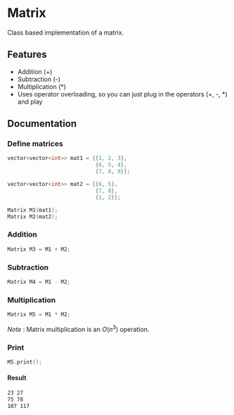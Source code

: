 
# Matrix

Class based implementation of a matrix.


## Features

- Addition (+)
- Subtraction (-)
- Multiplication (*)
- Uses operator overloading, so you can just plug in the operators (+, -, *) and play


## Documentation

### Define matrices
```cpp
vector<vector<int>> mat1 = {{1, 2, 3}, 
                            {6, 5, 4}, 
                            {7, 8, 9}};

vector<vector<int>> mat2 = {{6, 5}, 
                            {7, 8}, 
                            {1, 2}};

Matrix M1(mat1);
Matrix M2(mat2);
```

### Addition
```cpp
Matrix M3 = M1 + M2;
```

### Subtraction
```cpp
Matrix M4 = M1 - M2;
```

### Multiplication
```cpp
Matrix M5 = M1 * M2;
```

*Note* : Matrix multiplication is an $O(n^3)$ operation.

### Print
```cpp
M5.print();
```

#### Result
```bash
23 27 
75 78 
107 117
```
